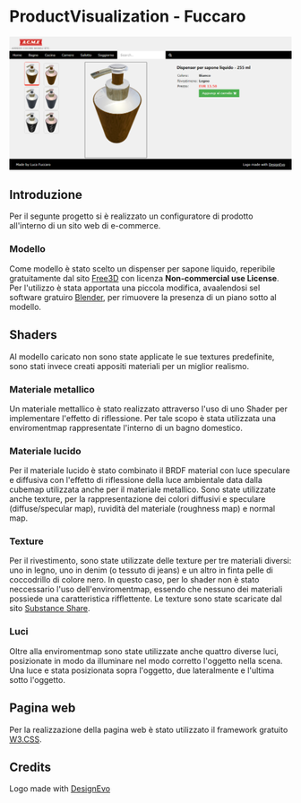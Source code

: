 # ProductVisualization - Fuccaro

![Preview image](screenshot/preview.png)


## Introduzione

Per il segunte progetto si è realizzato un configuratore di prodotto all'interno di un sito web di e-commerce.

### Modello

Come modello è stato scelto un dispenser per sapone liquido, reperibile gratuitamente dal sito [Free3D](https://free3d.com) con licenza **Non-commercial use License**.
Per l'utilizzo è stata apportata una piccola modifica, avaalendosi sel software gratuiro [Blender](https://www.blender.org/), per rimuovere la presenza di un piano sotto al modello.

## Shaders

Al modello caricato non sono state applicate le sue textures predefinite, sono stati invece creati appositi materiali per un miglior realismo.

### Materiale metallico

Un materiale mettallico è stato realizzato attraverso l'uso di uno Shader per implementare l'effetto di riflessione. Per tale scopo è stata utilizzata una enviromentmap rappresentate l'interno di un bagno domestico.


### Materiale lucido

Per il materiale lucido è stato combinato il BRDF material con luce speculare e diffusiva con l'effetto di riflessione della luce ambientale data dalla cubemap utilizzata anche per il materiale metallico. Sono state utilizzate anche texture, per la rappresentazione dei colori diffusivi e speculare (diffuse/specular map), ruvidità del materiale (roughness map) e normal map.

### Texture

Per il rivestimento, sono state utilizzate delle texture per tre materiali diversi: uno in legno, uno in denim (o tessuto di jeans) e un altro in finta pelle di coccodrillo di colore nero.
In questo caso, per lo shader non è stato neccessario l'uso dell'enviromentmap, essendo che nessuno dei materiali possiede una caratteristica rifflettente.
Le texture sono state scaricate dal sito [Substance Share](https://share.allegorithmic.com/).

### Luci

Oltre alla enviromentmap sono state utilizzate anche quattro diverse luci, posizionate in modo da illuminare nel modo corretto l'oggetto nella scena. Una luce e stata posizionata sopra l'oggetto, due lateralmente e l'ultima sotto l'oggetto.


## Pagina web

Per la realizzazione della pagina web è stato utilizzato il framework gratuito [W3.CSS](https://www.w3schools.com/w3css/).

## Credits

Logo made with <a href="https://www.designevo.com/en/" target="_blank" title="Free Online Logo Maker">DesignEvo</a></p>  
